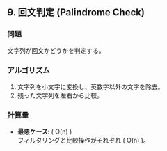 ## 9. 回文判定 (Palindrome Check)

### **問題**
文字列が回文かどうかを判定する。

### **アルゴリズム**
1. 文字列を小文字に変換し、英数字以外の文字を除去。
2. 残った文字列を左右から比較。

### **計算量**
- **最悪ケース**: \( O(n) \)  
  フィルタリングと比較操作がそれぞれ \( O(n) \)。